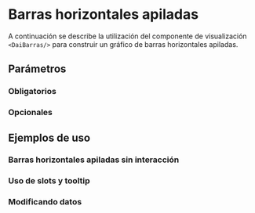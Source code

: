 # Barras horizontales apiladas

A continuación se describe la utilización del componente de visualización `<DaiBarras/>` para construir un gráfico de
barras horizontales apiladas.

## Parámetros

### Obligatorios

### Opcionales

## Ejemplos de uso

### Barras horizontales apiladas sin interacción

<barras-horizontales-apiladas-basico/>

### Uso de slots y tooltip

<barras-horizontales-apiladas-slots-tooltip/>

### Modificando datos

<barras-horizontales-apiladas-cambiando-base/>